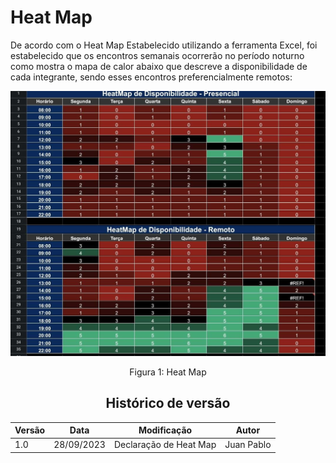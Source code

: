 # Heat Map

De acordo com o Heat Map Estabelecido utilizando a ferramenta Excel, foi estabelecido que os encontros semanais ocorrerão no período noturno como mostra o mapa de calor abaixo que descreve a disponibilidade de cada integrante, sendo esses encontros preferencialmente remotos:


![Heat Map](assets/heat.png)

<div align= "center">Figura 1: Heat Map <div\>


<br> 
<div>

## Histórico de versão

| Versão | Data       | Modificação                             | Autor                         |
| ------ | ---------- | --------------------------------------- | ----------------------------- |
|    1.0   |   28/09/2023   |   Declaração de Heat Map |  Juan Pablo|<div\>